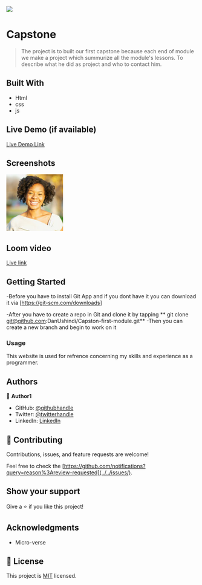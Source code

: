 ![](https://img.shields.io/badge/Microverse-blueviolet)

# Capstone

>The project is to built our first capstone because each 
end of module we make a project which summurize all the module's lessons.
To describe what he did as project and who to contact him.  


## Built With

- Html
- css
- js

## Live Demo (if available)

[Live Demo Link]( https://danushindi.github.io/Capston-first-module/)

## Screenshots
![App_view](./assets/rhuana-150x150.jpg)

## Loom video

[Live link](https://www.loom.com/share/70edf55ad0614e02a3eab13148f6ab3c)

## Getting Started

-Before you have to install Git App  and if you dont have it you can download it via [https://git-scm.com/downloads]

-After you have to create a repo in Git and clone it
by tapping ** git clone git@github.com:DanUshindi/Capston-first-module.git**
-Then you can create a new branch and begin to work on it

### Usage

This website is used for refrence concerning my skills and experience as a programmer.

## Authors

👤 **Author1**

- GitHub: [@githubhandle](https://github.com/DanUshindi)
- Twitter: [@twitterhandle](https://twitter.com/dan_ushindi)
- LinkedIn: [LinkedIn](https://www.linkedin.com/in/dan-ushindi-821415215/)



## 🤝 Contributing

Contributions, issues, and feature requests are welcome!

Feel free to check the [https://github.com/notifications?query=reason%3Areview-requested](../../issues/).

## Show your support

Give a ⭐️ if you like this project!

## Acknowledgments

- Micro-verse

## 📝 License

This project is [MIT](./MIT.md) licensed.
